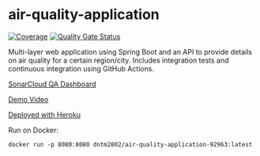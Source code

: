 # air-quality-application
[![Coverage](https://sonarcloud.io/api/project_badges/measure?project=DNTM2802_air-quality-application&metric=coverage)](https://sonarcloud.io/dashboard?id=DNTM2802_air-quality-application)
[![Quality Gate Status](https://sonarcloud.io/api/project_badges/measure?project=DNTM2802_air-quality-application&metric=alert_status)](https://sonarcloud.io/dashboard?id=DNTM2802_air-quality-application)


Multi-layer web application using Spring Boot and an API to provide details on air quality for a certain region/city.
Includes integration tests and continuous integration using GitHub Actions.

[SonarCloud QA Dashboard](https://sonarcloud.io/dashboard?id=DNTM2802_air-quality-application)

[Demo Video](https://youtu.be/oeXSRsTIjGE)

[Deployed with Heroku](https://air-quality-92963.herokuapp.com/)

Run on Docker:

```
docker run -p 8080:8080 dntm2802/air-quality-application-92963:latest
```
